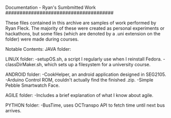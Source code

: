 Documentation - Ryan's Sumbmitted Work
######################################

These files contained in this archive are samples of work performed by Ryan Fleck. The majority of these were created as personal experiments or hackathons, but some files (which are denoted by a .uni extension on the folder) were made during courses.

Notable Contents:
JAVA folder:



LINUX folder:
-setupOS.sh, a script I regularly use when I reinstall Fedora.
-classDirMaker.sh, which sets up a filesystem for a university course.

ANDROID folder:
-CookHelper, an android application designed in SEG2105.
-Arduino Control ROM, couldn't actually find the finished .zip.
-Simple Pebble Smartwatch Face.

AGILE folder:
-Includes a brief explanation of what I know about agile.

PYTHON folder:
-BusTime, uses OCTranspo API to fetch time until next bus arrives.
